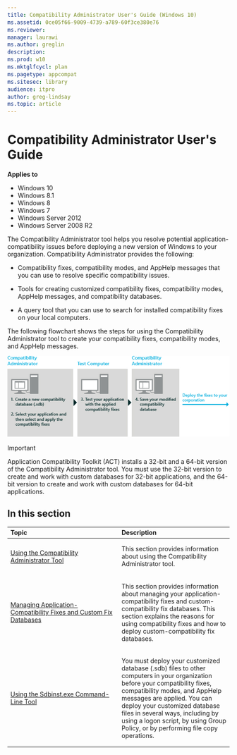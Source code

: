 ```yaml
---
title: Compatibility Administrator User's Guide (Windows 10)
ms.assetid: 0ce05f66-9009-4739-a789-60f3ce380e76
ms.reviewer: 
manager: laurawi
ms.author: greglin
description: 
ms.prod: w10
ms.mktglfcycl: plan
ms.pagetype: appcompat
ms.sitesec: library
audience: itpro
author: greg-lindsay
ms.topic: article
---
```


# Compatibility Administrator User's Guide


**Applies to**

- Windows 10
- Windows 8.1
- Windows 8
- Windows 7
- Windows Server 2012
- Windows Server 2008 R2

The Compatibility Administrator tool helps you resolve potential application-compatibility issues before deploying a new version of Windows to your organization. Compatibility Administrator provides the following:

- Compatibility fixes, compatibility modes, and AppHelp messages that you can use to resolve specific compatibility issues.

- Tools for creating customized compatibility fixes, compatibility modes, AppHelp messages, and compatibility databases.

- A query tool that you can use to search for installed compatibility fixes on your local computers.

The following flowchart shows the steps for using the Compatibility Administrator tool to create your compatibility fixes, compatibility modes, and AppHelp messages.

![act compatibility admin flowchart](images/dep-win8-l-act-compatadminflowchart.jpg)

> [!IMPORTANT]
> Application Compatibility Toolkit (ACT) installs a 32-bit and a 64-bit version of the Compatibility Administrator tool. You must use the 32-bit version to create and work with custom databases for 32-bit applications, and the 64-bit version to create and work with custom databases for 64-bit applications.

## In this section

<table>
<colgroup>
<col width="50%" />
<col width="50%" />
</colgroup>
<thead>
<tr class="header">
<th align="left">Topic</th>
<th align="left">Description</th>
</tr>
</thead>
<tbody>
<tr class="odd">
<td align="left"><p><a href="using-the-compatibility-administrator-tool.md" data-raw-source="[Using the Compatibility Administrator Tool](using-the-compatibility-administrator-tool.md)">Using the Compatibility Administrator Tool</a></p></td>
<td align="left"><p>This section provides information about using the Compatibility Administrator tool.</p></td>
</tr>
<tr class="even">
<td align="left"><p><a href="managing-application-compatibility-fixes-and-custom-fix-databases.md" data-raw-source="[Managing Application-Compatibility Fixes and Custom Fix Databases](managing-application-compatibility-fixes-and-custom-fix-databases.md)">Managing Application-Compatibility Fixes and Custom Fix Databases</a></p></td>
<td align="left"><p>This section provides information about managing your application-compatibility fixes and custom-compatibility fix databases. This section explains the reasons for using compatibility fixes and how to deploy custom-compatibility fix databases.</p></td>
</tr>
<tr class="odd">
<td align="left"><p><a href="using-the-sdbinstexe-command-line-tool.md" data-raw-source="[Using the Sdbinst.exe Command-Line Tool](using-the-sdbinstexe-command-line-tool.md)">Using the Sdbinst.exe Command-Line Tool</a></p></td>
<td align="left"><p>You must deploy your customized database (.sdb) files to other computers in your organization before your compatibility fixes, compatibility modes, and AppHelp messages are applied. You can deploy your customized database files in several ways, including by using a logon script, by using Group Policy, or by performing file copy operations.</p></td>
</tr>
</tbody>
</table>
